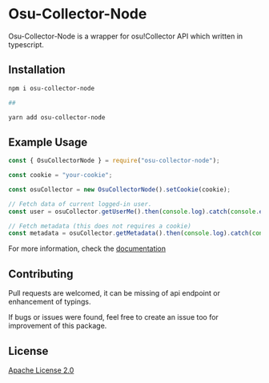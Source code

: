 # Osu-Collector-Node

Osu-Collector-Node is a wrapper for osu!Collector API which written in typescript.

## Installation

```bash
npm i osu-collector-node

##

yarn add osu-collector-node
```

## Example Usage

```js
const { OsuCollectorNode } = require("osu-collector-node");

const cookie = "your-cookie";

const osuCollector = new OsuCollectorNode().setCookie(cookie);

// Fetch data of current logged-in user. 
const user = osuCollector.getUserMe().then(console.log).catch(console.error);

// Fetch metadata (this does not requires a cookie)
const metadata = osuCollector.getMetadata().then(console.log).catch(console.error);
```

For more information, check the [documentation](https://roogue.github.io/osu-collector-node/)

## Contributing
Pull requests are welcomed, it can be missing of api endpoint or enhancement of typings.

If bugs or issues were found, feel free to create an issue too for improvement of this package.

## License
[Apache License 2.0](https://choosealicense.com/licenses/apache-2.0/)